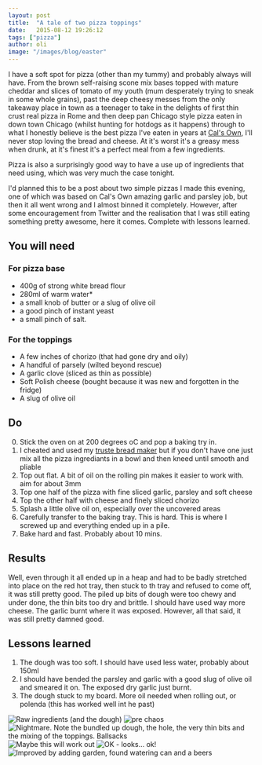 ```yaml
---
layout: post
title:  "A tale of two pizza toppings"
date:   2015-08-12 19:26:12
tags: ["pizza"]
author: oli
image: "/images/blog/easter"
---
```


I have a soft spot for pizza (other than my tummy) and probably always will have.  From the brown self-raising scone mix bases topped with mature cheddar and slices of tomato of my youth (mum desperately trying to sneak in some whole grains), past the deep cheesy messes from the only takeaway place in town as a teenager to take in the delights of first thin crust real pizza in Rome and then deep pan Chicago style pizza eaten in down town Chicago (whilst hunting for hotdogs as it happens) through to what I honestly believe is the best pizza I've eaten in years at [Cal's Own](http://www.calsown.co.uk/), I'll never stop loving the bread and cheese.  At it's worst it's a greasy mess when drunk, at it's finest it's a perfect meal from a few ingredients.

Pizza is also a surprisingly good way to have a use up of ingredients that need using, which was very much the case tonight.

I'd planned this to be a post about two simple pizzas I made this evening, one of which was based on Cal's Own amazing garlic and parsley job, but then it all went wrong and I almost binned it completely.  However, after some encouragement from Twitter and the realisation that I was still eating something pretty awesome, here it comes.  Complete with lessons learned.


## You will need

### For pizza base
* 400g of strong white bread flour
* 280ml of warm water*
* a small knob of butter or a slug of olive oil
* a good pinch of instant yeast
* a small pinch of salt.

### For the toppings
* A few inches of chorizo (that had gone dry and oily)
* A handful of parsely (wilted beyond rescue)
* A garlic clove (sliced as thin as possible)
* Soft Polish cheese (bought because it was new and forgotten in the fridge)
* A slug of olive oil

## Do

0. Stick the oven on at 200 degrees oC and pop a baking try in.
1. I cheated and used my [truste bread maker](http://amzn.to/1IHek6v) but if you don't have one just mix all the pizza ingrediants in a bowl and then kneed until smooth and pliable
2. Top out flat. A bit of oil on the rolling pin makes it easier to work with.  aim for about 3mm
3. Top one half of the pizza with fine sliced garlic, parsley and soft cheese
4. Top the other half with cheese and finely sliced chorizo
5. Splash a little olive oil on, especially over the uncovered areas
6. Carefully transfer to the baking tray.  This is hard. This is where I screwed up and everything ended up in a pile.
8. Bake hard and fast.  Probably about 10 mins.

## Results

Well, even through it all ended up in a heap and had to be badly stretched into place on the red hot tray, then stuck to th tray and refused to come off, it was still pretty good.  The piled up bits of dough were too chewy and under done, the thin bits too dry and brittle.  I should have used way more cheese.  The garlic burnt where it was exposed.  However, all that said, it was still pretty damned good.

## Lessons learned

1. The dough was too soft.  I should have used less water, probably about 150ml
2. I should have bended the parsley and garlic with a good slug of olive oil and smeared it on.  The exposed dry garlic just burnt.
3. The dough stuck to my board.  More oil needed when rolling out, or polenda (this has worked well int he past)


![Raw ingredients (and the dough)](/images/blog/pizza/pizza-1.jpg)
![pre chaos](/images/blog/pizza/pizza-2.jpg)
![Nightmare.  Note the bundled up dough, the hole, the very thin bits and the mixing of the toppings. Ballsacks](/images/blog/pizza/pizza-3.jpg)
![Maybe this will work out](/images/blog/pizza/pizza-4.jpg)
![OK - looks... ok!](/images/blog/pizza/pizza-5.jpg)
![Improved by adding garden, found watering can and a beers](/images/blog/pizza/pizza-6.jpg)
